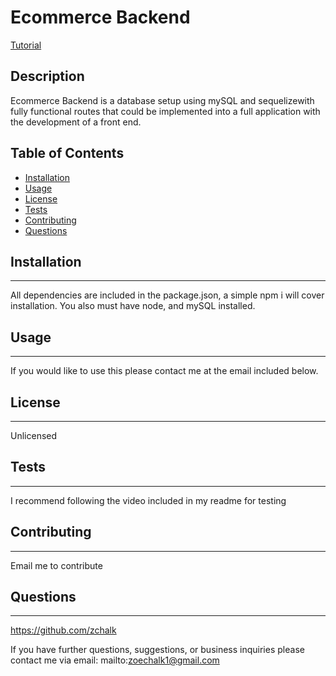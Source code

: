 # Ecommerce Backend

[Tutorial](https://drive.google.com/file/d/1KmB8HL_bH7ZI8-fqX18k8_rGlZAAhGRA/view)



## Description
Ecommerce Backend is a database setup using mySQL and sequelizewith fully functional routes that could be implemented into a full application with the development of a front end.
## Table of Contents


* [Installation](#installation)
* [Usage](#usage)
* [License](#license)
* [Tests](#tests)
* [Contributing](#contributing)
* [Questions](#questions)


## Installation
***
All dependencies are included in the package.json, a simple npm i will cover installation. You also must have node, and mySQL installed.


## Usage
***
If you would like to use this please contact me at the email included below.


## License
***
Unlicensed


## Tests
***
I recommend following the video included in my readme for testing


## Contributing
***
Email me to contribute


## Questions
***
https://github.com/zchalk

If you have further questions, suggestions, or business inquiries please contact me via email: mailto:zoechalk1@gmail.com
